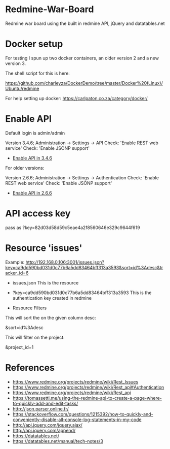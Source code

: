 # Redmine-War-Board

Redmine war board using the built in redmine API, jQuery and datatables.net

# Docker setup

For testing I spun up two docker containers, an older version 2 and a new version 3. 

The shell script for this is here:

https://github.com/charleyza/DockerDemo/tree/master/Docker%20(Linux)/Ubuntu/redmine

For help setting up docker: https://carlpaton.co.za/category/docker/

# Enable API

Default login is admin/admin

Version 3.4.6; Administration -> Settings -> API
Check: 'Enable REST web service'
Check: 'Enable JSONP support'

* [Enable API in 3.4.6](https://github.com/charleyza/DockerDemo/blob/master/Docker%20(Linux)/Ubuntu/redmine/Enable%20API%20in%203.4.6.PNG)

For older versions:

Version 2.6.6; Administration -> Settings -> Authentication
Check: 'Enable REST web service'
Check: 'Enable JSONP support'

* [Enable API in 2.6.6](https://github.com/charleyza/DockerDemo/blob/master/Docker%20(Linux)/Ubuntu/redmine/Enable%20API%20in%202.6.6.PNG)

# API access key
pass as ?key=82d03d58d59c5eae4a2f8560646e329c9644f619

# Resource 'issues'

Example: http://192.168.0.106:3001/issues.json?key=ca9dd590bd031d0c77b6a5dd83464bff313a3593&sort=id%3Adesc&tracker_id=6

* issues.json
This is the resource

* ?key=ca9dd590bd031d0c77b6a5dd83464bff313a3593
This is the authentication key created in redmine

* Resource Filters

This will sort the on the given column desc:

&sort=id%3Adesc

This will filter on the project:

&project_id=1

# References

* https://www.redmine.org/projects/redmine/wiki/Rest_Issues
* https://www.redmine.org/projects/redmine/wiki/Rest_api#Authentication
* https://www.redmine.org/projects/redmine/wiki/Rest_api
* https://tomassetti.me/using-the-redmine-api-to-create-a-page-where-to-quickly-add-and-edit-tasks/
* http://json.parser.online.fr/
* https://stackoverflow.com/questions/1215392/how-to-quickly-and-conveniently-disable-all-console-log-statements-in-my-code
* http://api.jquery.com/jquery.ajax/
* http://api.jquery.com/append/
* https://datatables.net/
* https://datatables.net/manual/tech-notes/3
